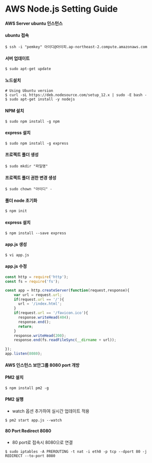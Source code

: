 # AWS Node.js Setting Guide

#### AWS Server ubuntu 인스턴스
#### ubuntu 접속
```text
$ ssh -i "pemkey" 아이디@아이피.ap-northeast-2.compute.amazonaws.com
```
#### 서버 업데이트
```text
$ sudo apt-get update
```

#### 노드설치
``` text
# Using Ubuntu version
$ curl -sL https://deb.nodesource.com/setup_12.x | sudo -E bash -
$ sudo apt-get install -y nodejs
```

#### NPM 설치
```text
$ sudo npm install -g npm
```

#### express 설치
```text
$ sudo npm install -g express
```

#### 프로젝트 폴더 생성
```text
$ sudo mkdir "파일명"
```

#### 프로젝트 폴더 권한 변경 생성
```text
$ sudo chown "아이디" -
```

#### 폴더 node 초기화
```text
$ npm init
```

#### express 설치
```text
$ npm install --save express
```
#### app.js 생성
```text
$ vi app.js
```

#### app.js 수정
```javascript
const http = require('http');
const fs = require('fs');

const app = http.createServer(function(request,response){
    var url = request.url;
    if(request.url == '/'){
      url = '/index.html';
    }
    if(request.url == '/favicon.ico'){
      response.writeHead(404);
      response.end();
      return;
    }
    response.writeHead(200);
    response.end(fs.readFileSync(__dirname + url));
 
});
app.listen(8080);
```

#### AWS 인스턴스 보안그룹 8080 port 개방

#### PM2 설치
```text
$ npm install pm2 -g
```

#### PM2 실행
* watch 옵션 추가하여 실시간 업데이트 적용
```text
$ pm2 start app.js --watch
```

#### 80 Port Redirect 8080
* 80 port로 접속시 8080으로 연결
```
$ sudo iptables -A PREROUTING -t nat -i eth0 -p tcp --dport 80 -j REDIRECT --to-port 8080
```